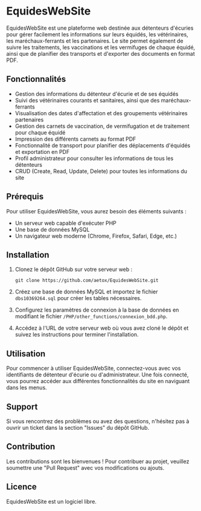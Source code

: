 # EquidesWebSite

EquidesWebSite est une plateforme web destinée aux détenteurs d'écuries pour gérer facilement les informations sur leurs équidés, les vétérinaires, les maréchaux-ferrants et les partenaires. Le site permet également de suivre les traitements, les vaccinations et les vermifuges de chaque équidé, ainsi que de planifier des transports et d'exporter des documents en format PDF.

## Fonctionnalités

- Gestion des informations du détenteur d'écurie et de ses équidés
- Suivi des vétérinaires courants et sanitaires, ainsi que des maréchaux-ferrants
- Visualisation des dates d'affectation et des groupements vétérinaires partenaires
- Gestion des carnets de vaccination, de vermifugation et de traitement pour chaque équidé
- Impression des différents carnets au format PDF
- Fonctionnalité de transport pour planifier des déplacements d'équidés et exportation en PDF
- Profil administrateur pour consulter les informations de tous les détenteurs
- CRUD (Create, Read, Update, Delete) pour toutes les informations du site

## Prérequis

Pour utiliser EquidesWebSite, vous aurez besoin des éléments suivants :

- Un serveur web capable d'exécuter PHP
- Une base de données MySQL
- Un navigateur web moderne (Chrome, Firefox, Safari, Edge, etc.)

## Installation

1. Clonez le dépôt GitHub sur votre serveur web :

   ```
   git clone https://github.com/aetox/EquidesWebSite.git
   ```

2. Créez une base de données MySQL et importez le fichier `dbs10369264.sql` pour créer les tables nécessaires.

3. Configurez les paramètres de connexion à la base de données en modifiant le fichier `/PHP/other_functions/connexion_bdd.php`.

4. Accédez à l'URL de votre serveur web où vous avez cloné le dépôt et suivez les instructions pour terminer l'installation.

## Utilisation

Pour commencer à utiliser EquidesWebSite, connectez-vous avec vos identifiants de détenteur d'écurie ou d'administrateur. Une fois connecté, vous pourrez accéder aux différentes fonctionnalités du site en naviguant dans les menus.

## Support

Si vous rencontrez des problèmes ou avez des questions, n'hésitez pas à ouvrir un ticket dans la section "Issues" du dépôt GitHub.

## Contribution

Les contributions sont les bienvenues ! Pour contribuer au projet, veuillez soumettre une "Pull Request" avec vos modifications ou ajouts.

## Licence

EquidesWebSite est un logiciel libre. 
